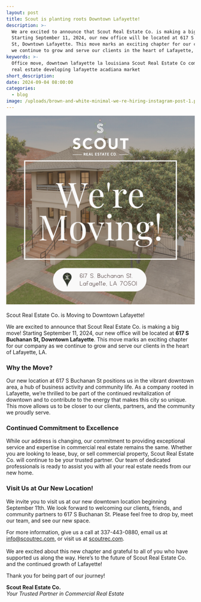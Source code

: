 ```yaml
---
layout: post
title: Scout is planting roots Downtown Lafayette!
description: >-
  We are excited to announce that Scout Real Estate Co. is making a big move!
  Starting September 11, 2024, our new office will be located at 617 S Buchanan
  St, Downtown Lafayette. This move marks an exciting chapter for our company as
  we continue to grow and serve our clients in the heart of Lafayette, LA.
keywords: >-
  Office move, downtown lafayette la louisiana Scout Real Estate Co commercial
  real estate developing lafayette acadiana market
short_description:
date: 2024-09-04 08:00:00
categories:
  - blog
image: /uploads/brown-and-white-minimal-we-re-hiring-instagram-post-1.png
---
```

![Scout Real Estate - New Location - 617 S Buchanan St. Lafayette, LA](/uploads/brown-and-white-minimal-we-re-hiring-instagram-post.png "Scout Real Estate - New Location - 617 S Buchanan St. Lafayette, LA")<br><br>Scout Real Estate Co. is Moving to Downtown Lafayette!

We are excited to announce that Scout Real Estate Co. is making a big move! Starting September 11, 2024, our new office will be located at **617 S Buchanan St, Downtown Lafayette**. This move marks an exciting chapter for our company as we continue to grow and serve our clients in the heart of Lafayette, LA.

### Why the Move?

Our new location at 617 S Buchanan St positions us in the vibrant downtown area, a hub of business activity and community life. As a company rooted in Lafayette, we’re thrilled to be part of the continued revitalization of downtown and to contribute to the energy that makes this city so unique. This move allows us to be closer to our clients, partners, and the community we proudly serve.

### Continued Commitment to Excellence

While our address is changing, our commitment to providing exceptional service and expertise in commercial real estate remains the same. Whether you are looking to lease, buy, or sell commercial property, Scout Real Estate Co. will continue to be your trusted partner. Our team of dedicated professionals is ready to assist you with all your real estate needs from our new home.

### Visit Us at Our New Location!

We invite you to visit us at our new downtown location beginning September 11th. We look forward to welcoming our clients, friends, and community partners to 617 S Buchanan St. Please feel free to drop by, meet our team, and see our new space.

For more information, give us a call at 337-443-0880, email us at info@scoutrec.com, or visit us at [scoutrec.com](). <br><br>We are excited about this new chapter and grateful to all of you who have supported us along the way. Here’s to the future of Scout Real Estate Co. and the continued growth of Lafayette!

Thank you for being part of our journey!

**Scout Real Estate Co.**<br>*Your Trusted Partner in Commercial Real Estate*